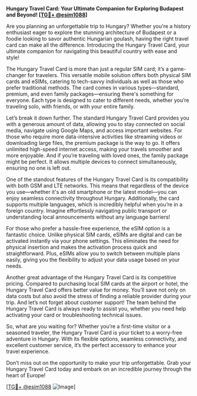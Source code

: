 **Hungary Travel Card: Your Ultimate Companion for Exploring Budapest and Beyond! [[TG💪+ @esim1088](https://t.me/s/esim1088)]**

Are you planning an unforgettable trip to Hungary? Whether you're a history enthusiast eager to explore the stunning architecture of Budapest or a foodie looking to savor authentic Hungarian goulash, having the right travel card can make all the difference. Introducing the Hungary Travel Card, your ultimate companion for navigating this beautiful country with ease and style!

The Hungary Travel Card is more than just a regular SIM card; it’s a game-changer for travelers. This versatile mobile solution offers both physical SIM cards and eSIMs, catering to tech-savvy individuals as well as those who prefer traditional methods. The card comes in various types—standard, premium, and even family packages—ensuring there's something for everyone. Each type is designed to cater to different needs, whether you’re traveling solo, with friends, or with your entire family.

Let’s break it down further. The standard Hungary Travel Card provides you with a generous amount of data, allowing you to stay connected on social media, navigate using Google Maps, and access important websites. For those who require more data-intensive activities like streaming videos or downloading large files, the premium package is the way to go. It offers unlimited high-speed internet access, making your travels smoother and more enjoyable. And if you’re traveling with loved ones, the family package might be perfect. It allows multiple devices to connect simultaneously, ensuring no one is left out.

One of the standout features of the Hungary Travel Card is its compatibility with both GSM and LTE networks. This means that regardless of the device you use—whether it's an old smartphone or the latest model—you can enjoy seamless connectivity throughout Hungary. Additionally, the card supports multiple languages, which is incredibly helpful when you’re in a foreign country. Imagine effortlessly navigating public transport or understanding local announcements without any language barriers!

For those who prefer a hassle-free experience, the eSIM option is a fantastic choice. Unlike physical SIM cards, eSIMs are digital and can be activated instantly via your phone settings. This eliminates the need for physical insertion and makes the activation process quick and straightforward. Plus, eSIMs allow you to switch between multiple plans easily, giving you the flexibility to adjust your data usage based on your needs.

Another great advantage of the Hungary Travel Card is its competitive pricing. Compared to purchasing local SIM cards at the airport or hotel, the Hungary Travel Card offers better value for money. You’ll save not only on data costs but also avoid the stress of finding a reliable provider during your trip. And let’s not forget about customer support! The team behind the Hungary Travel Card is always ready to assist you, whether you need help activating your card or troubleshooting technical issues.

So, what are you waiting for? Whether you’re a first-time visitor or a seasoned traveler, the Hungary Travel Card is your ticket to a worry-free adventure in Hungary. With its flexible options, seamless connectivity, and excellent customer service, it’s the perfect accessory to enhance your travel experience.

Don’t miss out on the opportunity to make your trip unforgettable. Grab your Hungary Travel Card today and embark on an incredible journey through the heart of Europe! 

[[TG💪+ @esim1088](https://t.me/s/esim1088) ![Image](https://i.postimg.cc/Y0z9fWf4/image.png)]